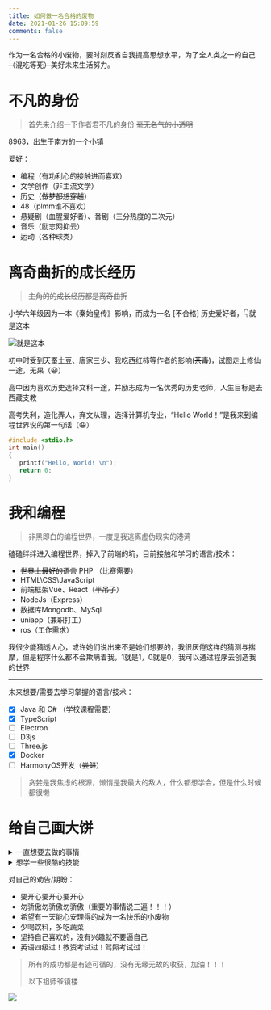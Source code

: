 ```yaml
---
title: 如何做一名合格的废物
date: 2021-01-26 15:09:59
comments: false 
---
```


作为一名合格的小废物，要时刻反省自我提高思想水平，为了全人类之一的自己~~（混吃等死）~~美好未来生活努力。

<!-- more -->

# 不凡的身份

> 首先来介绍一下作者君不凡的身份  ~~毫无名气的小透明~~

8963，出生于南方的一个小镇

爱好：

- 编程（有功利心的接触进而喜欢）
- 文学创作（非主流文学）
- 历史（~~做梦都想穿越~~）
- 48（plmm谁不喜欢）
- 悬疑剧（血腥爱好者）、番剧（三分热度的二次元）
- 音乐（励志网抑云）
- 运动（各种球类）

# 离奇曲折的成长经历

> ~~主角的的成长经历都是离奇曲折~~

小学六年级因为一本《秦始皇传》影响，而成为一名 [~~不合格~~] 历史爱好者，👇就是这本

![就是这本](https://cdn.jsdelivr.net/gh/K8963/Imageshack@main/blog/202209071013711.jpg)

初中时受到天蚕土豆、唐家三少、我吃西红柿等作者的影响(~~荼毒~~)，试图走上修仙一途，无果（😀）

高中因为喜欢历史选择文科一途，并励志成为一名优秀的历史老师，人生目标是去西藏支教

高考失利，造化弄人，弃文从理，选择计算机专业，“Hello World！”是我来到编程世界说的第一句话（😀） 

```c
#include <stdio.h>
int main()
{
   printf("Hello, World! \n");
   return 0;
}
```

# 我和编程

> 非黑即白的编程世界，一度是我逃离虚伪现实的港湾

磕磕绊绊进入编程世界，掉入了前端的坑，目前接触和学习的语言/技术：

- ~~世界上最好的语言~~ PHP （比赛需要） 
- HTML\CSS\JavaScript
- 前端框架Vue、React（~~半吊子~~）
- NodeJs（Express）
- 数据库Mongodb、MySql
- uniapp（兼职打工）
- ros（工作需求）

我很少能猜透人心，或许她们说出来不是她们想要的，我很厌倦这样的猜测与揣摩，但是程序什么都不会欺瞒着我，1就是1，0就是0，我可以通过程序去创造我的世界

----

未来想要/需要去学习掌握的语言/技术：

- [x] Java 和 C# （学校课程需要）
- [x] TypeScript
- [ ] Electron
- [ ] D3js
- [ ] Three.js
- [x] Docker
- [ ] HarmonyOS开发（~~尝鲜~~）

> 贪婪是我焦虑的根源，懒惰是我最大的敌人，什么都想学会，但是什么时候都很懒

# 给自己画大饼

<details>
<summary>一直想要去做的事情</summary>

- 制作自己的Hexo主题（~~该死的拖延症~~）
- 去看一场公演
- 去西藏旅游（一直的梦）
- 学习打wota（最初的目的是锻炼身体）
- ~~考到驾照（小废物名不虚传，快一年了）~~ 成功！！！
- 按照自己的想法建一栋房子，要小院子（现在是深夜可以开始做梦了）

~~以及种花种草，养狗养猫，孤独终老。~~

</details>


<details>
<summary>想学一些很酷的技能</summary>

- 单片机，嵌入式开发，将自己的想法做成实物超酷的！！！
- 吉他（ing），好喜欢民谣
- 画画（ing），最想将梦画出来
- 练一手漂亮的字（ing），字如其人，我的字要配得上我的颜值👩
- 木工，每次谈论到不需要顾及现实最想做的职业😘
- 种菜，隐居山林不会饿死

</details>


对自己的劝告/期盼：

- 要开心要开心要开心
- 勿骄傲勿骄傲勿骄傲（重要的事情说三遍！！！）
- 希望有一天能心安理得的成为一名快乐的小废物
- 少喝饮料，多吃蔬菜
- 坚持自己喜欢的，没有兴趣就不要逼自己
- 英语四级过！教资考试过！驾照考试过！

> 所有的成功都是有迹可循的，没有无缘无故的收获，加油！！！
>
> 以下祖师爷镇楼

![](https://cdn.jsdelivr.net/gh/K8963/Imageshack@main/blog/202209071014054.png)



